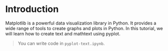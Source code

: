 # Introduction

Matplotlib is a powerful data visualization library in Python. It provides a wide range of tools to create graphs and plots in Python. In this tutorial, we will learn how to create text and mathtext using pyplot.

> You can write code in `pyplot-text.ipynb`.
